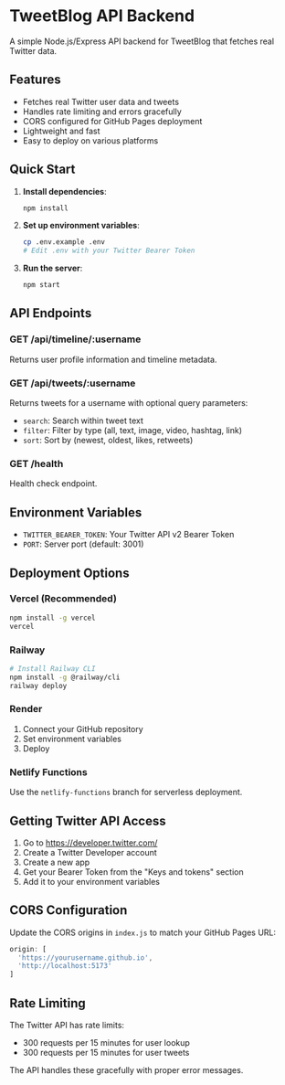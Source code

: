# TweetBlog API Backend

A simple Node.js/Express API backend for TweetBlog that fetches real Twitter data.

## Features

- Fetches real Twitter user data and tweets
- Handles rate limiting and errors gracefully
- CORS configured for GitHub Pages deployment
- Lightweight and fast
- Easy to deploy on various platforms

## Quick Start

1. **Install dependencies**:
   ```bash
   npm install
   ```

2. **Set up environment variables**:
   ```bash
   cp .env.example .env
   # Edit .env with your Twitter Bearer Token
   ```

3. **Run the server**:
   ```bash
   npm start
   ```

## API Endpoints

### GET /api/timeline/:username
Returns user profile information and timeline metadata.

### GET /api/tweets/:username
Returns tweets for a username with optional query parameters:
- `search`: Search within tweet text
- `filter`: Filter by type (all, text, image, video, hashtag, link)
- `sort`: Sort by (newest, oldest, likes, retweets)

### GET /health
Health check endpoint.

## Environment Variables

- `TWITTER_BEARER_TOKEN`: Your Twitter API v2 Bearer Token
- `PORT`: Server port (default: 3001)

## Deployment Options

### Vercel (Recommended)
```bash
npm install -g vercel
vercel
```

### Railway
```bash
# Install Railway CLI
npm install -g @railway/cli
railway deploy
```

### Render
1. Connect your GitHub repository
2. Set environment variables
3. Deploy

### Netlify Functions
Use the `netlify-functions` branch for serverless deployment.

## Getting Twitter API Access

1. Go to https://developer.twitter.com/
2. Create a Twitter Developer account
3. Create a new app
4. Get your Bearer Token from the "Keys and tokens" section
5. Add it to your environment variables

## CORS Configuration

Update the CORS origins in `index.js` to match your GitHub Pages URL:

```javascript
origin: [
  'https://yourusername.github.io',
  'http://localhost:5173'
]
```

## Rate Limiting

The Twitter API has rate limits:
- 300 requests per 15 minutes for user lookup
- 300 requests per 15 minutes for user tweets

The API handles these gracefully with proper error messages.